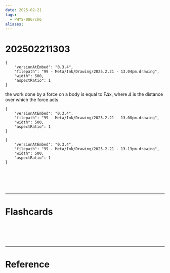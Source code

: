 ```yaml
---
date: 2025-02-21
tags:
  - PHYS-006/ch6
aliases:
---
```

# 202502211303

```handdrawn-ink
{
	"versionAtEmbed": "0.3.4",
	"filepath": "99 - Meta/Ink/Drawing/2025.2.21 - 13.04pm.drawing",
	"width": 500,
	"aspectRatio": 1
}
```
the work done by a force on a body is equal to F$\Delta$x, where $\Delta$ is the distance over which the force acts

```handdrawn-ink
{
	"versionAtEmbed": "0.3.4",
	"filepath": "99 - Meta/Ink/Drawing/2025.2.21 - 13.08pm.drawing",
	"width": 500,
	"aspectRatio": 1
}
```

```handdrawn-ink
{
	"versionAtEmbed": "0.3.4",
	"filepath": "99 - Meta/Ink/Drawing/2025.2.21 - 13.13pm.drawing",
	"width": 500,
	"aspectRatio": 1
}
```



# ‌
---
# Flashcards


# ‌
---
# Reference
